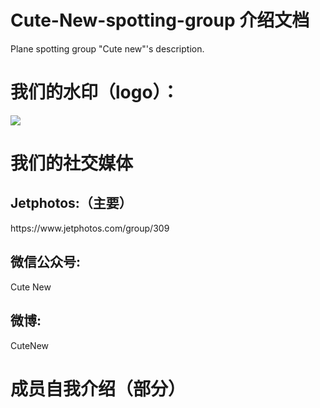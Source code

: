 # Cute-New-spotting-group 介绍文档
Plane spotting group "Cute new"'s description.

<h1>我们的水印（logo）：</h1>
<image src="深色水印.png">
<h1>我们的社交媒体</h1>
    <h2>Jetphotos:（主要）</h2>
    https://www.jetphotos.com/group/309
    <h2>微信公众号:</h2>
    Cute New
    <h2>微博:</h2>
    CuteNew
<h1>成员自我介绍（部分）</h1
    >
